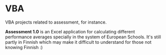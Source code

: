 # VBA
VBA projects related to assessment, for instance.

**Assessment 1.0** is an Excel application for calculating different performance 
averages specially in the system of European Schools. It's still partly in Finnish which may make
it difficult to understand for those not knowing Finnish :)

